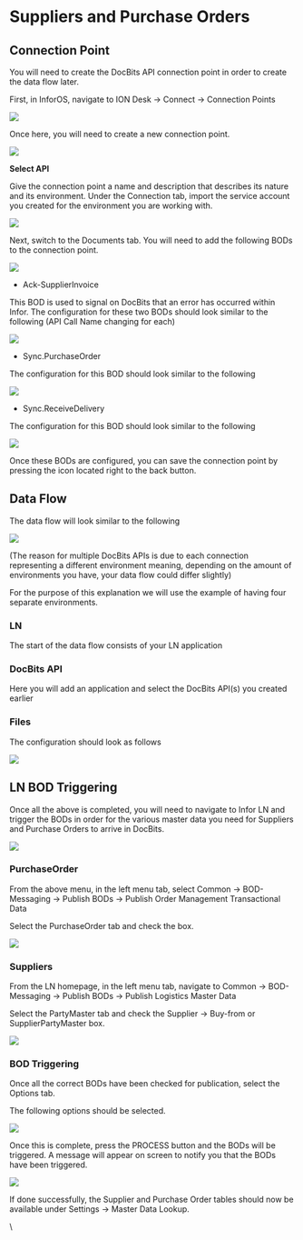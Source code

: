 # Suppliers and Purchase Orders

## **Connection Point**

You will need to create the DocBits API connection point in order to create the data flow later.

First, in InforOS, navigate to ION Desk → Connect → Connection Points

![](https://lh7-us.googleusercontent.com/852EogukgFvteFTdg6\_a6MPLaBUUqDw1J4x4H2q9BMjaVzZIGlpASC\_fImhvAxe-nPBvIvOPFTI0oG8D3RlkAHiFDbLsVrsjaJMD1B5otXyIzPDkvoJvrj-JvMEHao73jgcZ5aKLAP4fCpkP7XV08JE)

Once here, you will need to create a new connection point.

![](https://lh7-us.googleusercontent.com/eh1NyUDTS0k-59ePv89PjZpfh5IT0iyFPoV5M9xmo3fmai-Iz0ptQFXgI9onZM-sTICHii32MkAw22AhZZAT5iKs\_Hjw3\_NDT49XG\_KRONAvyK4OuL-bX667F9UGr-juckRmcE2hATOkSQ5x8QlugxU)

**Select API**

Give the connection point a name and description that describes its nature and its environment. Under the Connection tab, import the service account you created for the environment you are working with.

![](https://lh7-us.googleusercontent.com/WZKJSckXWzztmEHmySnz6oDSbgFDvPmxku48HCiDJn7O1vTUcpUBYnwDHMT\_Ja8aSGd8sFm-YQQYzyn5DnYLw77PQeFwTxcOV6C9aPWHyj2VofevH4S6ciyduIUy5YaNvmuNV6WgVJKOZ89\_6oJjuq0)

Next, switch to the Documents tab. You will need to add the following BODs to the connection point.

![](https://lh7-us.googleusercontent.com/3Q4XIpxXLixaDqXhh7CRKPl0yUwBce34CqLfw0BGS1UFXsvFIaxD6XelEgbnwfYFUCa5En-C1oAZR74C4lQ15as\_M7JIQ20Nf9ZVmrVK8zCGuLS2YtphX4bgQ5uOwS2-MJLLZvsflDC31XLrTZzTKCg)

* Ack-SupplierInvoice

This BOD is used to signal on DocBits that an error has occurred within Infor. The configuration for these two BODs should look similar to the following (API Call Name changing for each)

![](https://lh7-us.googleusercontent.com/vmcVsltij144O3NeysAS2YduFNds98X\_VJOpn6v356vAZI3v10SO8-ZMBd7zWyBUJKR9-UMQgGcT2U34HdGgpQ8rhtbFxsmuhgwJ\_K6qXbtu04AP67G8jrNwkdj32LCgAhy\_m4tnFQJApQehnfX8w5Y)

* Sync.PurchaseOrder

The configuration for this BOD should look similar to the following

![](https://lh7-us.googleusercontent.com/LPmOwFuzOnYNjwcKDfpI2S-IYJPKhjHYy4xKSUtB7EXSmPGfnG1lDfR-q6fdk4Uh9QBr-PIWjkpW3clbq31z8BP4\_CGgoryKguS4GhR44gCG8xt6FJxRvqV-1i5Ul\_3-wFjmiroYcchb5Ou5wBA0DF0)

* Sync.ReceiveDelivery

The configuration for this BOD should look similar to the following

![](https://lh7-us.googleusercontent.com/75TPWASsqnzrWdeoyHZ4T23Zm5DbctQLOZKVe4N05ni32ecs0kZmBAihWnr7j0J7TisLvF2lncmUbEGGF9dKz8glVcRe7pmCvmEx8TMTesh0zGeewNpveNIsQqw-gkHvcITTF4a067MhoMgY8Jp6Prc)

Once these BODs are configured, you can save the connection point by pressing the icon located right to the back button.

## **Data Flow**

The data flow will look similar to the following

![](https://lh7-us.googleusercontent.com/yhSunSyXrzx2Q0VIulIa6b989LxG36g5-kyYXGwniU0okKb3cJWDe65GYhpOfkHWTYJR4xdT85Us2Ba7tHhoJsE51I-g-82ZQ2bRM5zkgF5VmaRSno8M5bfhMCbUAw4-xx5oEudkqZWYoeIUUYhJPDU)

(The reason for multiple DocBits APIs is due to each connection representing a different environment meaning, depending on the amount of environments you have, your data flow could differ slightly)

For the purpose of this explanation we will use the example of having four separate environments.

### **LN**

The start of the data flow consists of your LN application

### **DocBits API**

Here you will add an application and select the DocBits API(s) you created earlier

### **Files**

The configuration should look as follows

![](https://lh7-us.googleusercontent.com/OEG6wQFd9LT6J\_Ttcsdj7GgM2bTxrS-dpO2EbcVx4vGH1NLtZyaRTbYnr4-SDIWL2hk1zeVGr3bjuebNmwAMEx0S0U7xmNGztp-8HVjRLYyc-3lbQBL8lDU\_TahhNxBugX\_Bnu3QjZsKHX0Pafae-zU)

## **LN BOD Triggering**

Once all the above is completed, you will need to navigate to Infor LN and trigger the BODs in order for the various master data you need for Suppliers and Purchase Orders to arrive in DocBits.

![](https://lh7-us.googleusercontent.com/b6IsSx-x5Ri0cfYU9TTpgipqsoCkDPTxXdKoMBPaumyaopp-NRAJhoNnBfksnVVdz9Y26M0KlfdcKP4S1n\_PjcTYKIu3MbVMQIfuIaTYYAL2ctyYsp29mEOrVh2TxmLPkUofeqJQ8nvBQbTOwj0-V0Y)

### **PurchaseOrder**

From the above menu, in the left menu tab, select Common → BOD-Messaging → Publish BODs → Publish Order Management Transactional Data

Select the PurchaseOrder tab and check the box.

![](https://lh7-us.googleusercontent.com/UJlicSuDjbEVtr\_pzOeqkP8kkiBJIdAgzPK46FlhubqIIHiaJRYp27B\_\_08e9IcNHdcctrBeBfZ6vFPQI3Xf3duL6R2Hu-iaL9dY7hANmy8ukiL61CTxcel0jd\_66GAySp3dC1ptYKBaqLqaP1TwJco)

### **Suppliers**

From the LN homepage, in the left menu tab, navigate to Common → BOD-Messaging → Publish BODs → Publish Logistics Master Data

Select the PartyMaster tab and check the Supplier → Buy-from or SupplierPartyMaster box.

![](https://lh7-us.googleusercontent.com/KY\_cFaUegEZmqAlcsBLVOTaxKOkkBkMeaQUbv996H946oOa-jvxB3lDqrkWV-17elt0mZDGews6Lr\_6ojbFXtReDnV1PmqzwLXfE-IX5fKJr2IeJkAdnf1R9Sk5WYoxOLGolgo2MPQ3SNeoPnQ-ysy0)

### **BOD Triggering**

Once all the correct BODs have been checked for publication, select the Options tab.

The following options should be selected.

![](https://lh7-us.googleusercontent.com/7KpYALL1XL0pqWLRCPFng8-WT8IWI4o9lEtrp2zAN5bOBnYdz-6EHfAPc\_StaY9raJTWbfrksra9UUxyQAQdtg4nOZggpHox3AV3C\_cL9xhDAdHV4n79yyCfbyGH2NmS30fQGfsLTe\_4\_tXKy54nI8U)

Once this is complete, press the PROCESS button and the BODs will be triggered. A message will appear on screen to notify you that the BODs have been triggered.

![](https://lh7-us.googleusercontent.com/BPX5vIBHIFv641srJPwW-19Dx1N1T2QnadGwVMQu-6pBZUxnUdOjdY1olMqorIyN\_oeTBqz\_1knMoYsSxEA-\_NtGVx\_j9dBixvOfic8rKJDT91tYqwSSLNpk8YkMW8ndelpH9\_fzrTZUCMs\_vnoxbvM)

If done successfully, the Supplier and Purchase Order tables should now be available under Settings → Master Data Lookup.

\

